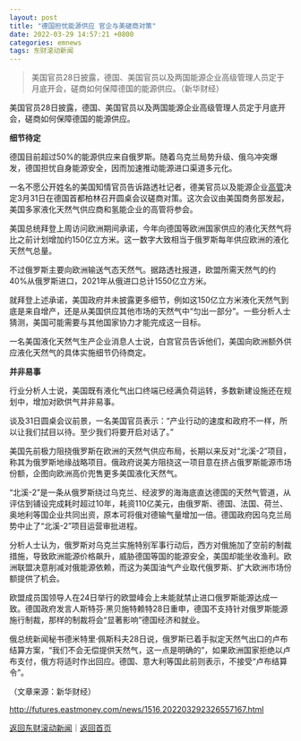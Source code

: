 ```yaml
---
layout: post
title: "德国担忧能源供应 官企与美磋商对策"
date: 2022-03-29 14:57:21 +0800
categories: emnews
tags: 东财滚动新闻
---
```

> 美国官员28日披露，德国、美国官员以及两国能源企业高级管理人员定于月底开会，磋商如何保障德国的能源供应。（新华财经）

<p>美国官员28日披露，德国、美国官员以及两国能源企业高级管理人员定于月底开会，磋商如何保障德国的能源供应。</p><p><strong>细节待定</strong></p><p>德国目前超过50%的能源供应来自俄罗斯。随着乌克兰局势升级、俄乌冲突爆发，德国担忧自身能源安全，因而加速推动能源进口渠道多元化。</p><p>一名不愿公开姓名的美国知情官员告诉路透社记者，德美官员以及能源企业<span id="Info.3290"><a href="http://data.eastmoney.com/executive/" class="infokey">高管</a></span>决定3月31日在德国首都柏林召开圆桌会议磋商对策。这次会议由美国商务部发起，美国多家液化天然气供应商和氢能企业的高管将参会。</p><p>美国总统拜登上周访问欧洲期间承诺，今年向德国等欧洲国家供应的液化天然气将比之前计划增加约150亿立方米。这一数字大致相当于俄罗斯每年供应欧洲的液化天然气总量。</p><p>不过俄罗斯主要向欧洲输送气态天然气。据路透社报道，欧盟所需天然气的约40%从俄罗斯进口，2021年从俄进口总计1550亿立方米。</p><p>就拜登上述承诺，美国政府并未披露更多细节，例如这150亿立方米液化天然气到底是来自增产，还是从美国供应其他市场的天然气中“匀出一部分”。一些分析人士猜测，美国可能需要与其他国家协力才能完成这一目标。</p><p>一名美国液化天然气生产企业消息人士说，白宫官员告诉他们，美国向欧洲额外供应液化天然气的具体实施细节仍待商定。</p><p><strong>并非易事</strong></p><p>行业分析人士说，美国既有液化气出口终端已经满负荷运转，多数新建设施还在规划中，增加对欧供气并非易事。</p><p>谈及31日圆桌会议前景，一名美国官员表示：“产业行动的速度和政府不一样，所以让我们拭目以待。至少我们将要开启对话了。”</p><p>美国先前极力阻挠俄罗斯在欧洲的天然气供应布局，长期以来反对“北溪-2”项目，称其为俄罗斯地缘战略项目。俄政府说美方阻挠这一项目意在挤占俄罗斯能源市场份额，企图向欧洲高价兜售更多美国液化天然气。</p><p>“北溪-2”是一条从俄罗斯绕过乌克兰、经波罗的海海底直达德国的天然气管道，从评估到铺设完成耗时超过10年，耗资110亿美元，由俄罗斯、德国、法国、荷兰、奥地利等国企业共同出资，原本可将俄对德输气量增加一倍。德国政府因乌克兰局势中止了“北溪-2”项目运营审批进程。</p><p>分析人士认为，俄罗斯对乌克兰实施特别军事行动后，西方对俄施加了空前的制裁措施，导致欧洲能源价格飙升，威胁德国等国的能源安全，美国却能坐收渔利。欧洲联盟决意削减对俄能源依赖，而这为美国油气产业取代俄罗斯、扩大欧洲市场份额提供了机会。</p><p>欧盟成员国领导人在24日举行的欧盟峰会上未能就禁止进口俄罗斯能源达成一致。德国政府发言人斯特芬·黑贝施特赖特28日重申，德国不支持针对俄罗斯能源施行制裁，那样的制裁将会“显著影响”德国经济和就业。</p><p>俄总统新闻秘书德米特里·佩斯科夫28日说，俄罗斯已着手拟定天然气出口的卢布结算方案，“我们不会无偿提供天然气，这一点是明确的”，如果欧洲国家拒绝以卢布支付，俄方将适时作出回应。德国、意大利等国此前则表示，不接受“卢布结算令”。</p><p class="em_media">（文章来源：新华财经）</p>

<http://futures.eastmoney.com/news/1516,202203292326557167.html>

[返回东财滚动新闻](//finews.withounder.com/emnews/)｜[返回首页](//finews.withounder.com/)